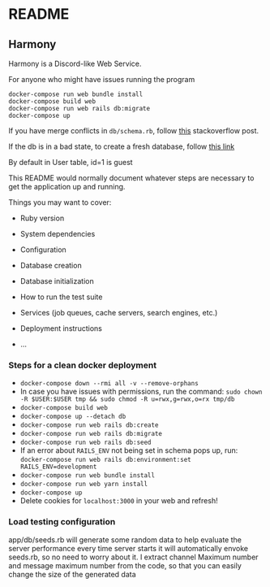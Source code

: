 # README
## Harmony

Harmony is a Discord-like Web Service.

For anyone who might have issues running the program

```
docker-compose run web bundle install
docker-compose build web
docker-compose run web rails db:migrate
docker-compose up
```

If you have merge conflicts in `db/schema.rb`, follow [this](https://stackoverflow.com/questions/7614215/managing-conflict-in-schema-rb-created-by-git-operation) stackoverflow post.

If the db is in a bad state, to create a fresh database, follow [this link](https://stackoverflow.com/a/4116124/7263373)

By default in User table, id=1 is guest 

This README would normally document whatever steps are necessary to get the
application up and running.

Things you may want to cover:

* Ruby version

* System dependencies

* Configuration

* Database creation

* Database initialization

* How to run the test suite

* Services (job queues, cache servers, search engines, etc.)

* Deployment instructions

* ...

### Steps for a clean docker deployment
* `docker-compose down --rmi all -v --remove-orphans`
* In case you have issues with permissions, run the command: `sudo chown -R $USER:$USER tmp && sudo chmod -R u=rwx,g=rwx,o=rx tmp/db`
* `docker-compose build web`
* `docker-compose up --detach db`
* `docker-compose run web rails db:create`
* `docker-compose run web rails db:migrate`
* `docker-compose run web rails db:seed`
* If an error about `RAILS_ENV` not being set in schema pops up, run: `docker-compose run web rails db:environment:set RAILS_ENV=development `
* `docker-compose run web bundle install`
* `docker-compose run web yarn install`
* `docker-compose up`
* Delete cookies for `localhost:3000` in your web and refresh!

### Load testing configuration
app/db/seeds.rb will generate some random data to help evaluate the server performance
every time server starts it will automatically envoke seeds.rb, so no need to worry about it.
I extract channel Maximum number and message maximum number from the code, so that you can easily change the size of the generated data
